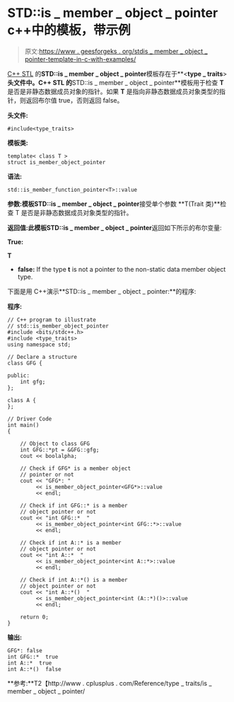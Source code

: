# STD::is _ member _ object _ pointer c++中的模板，带示例

> 原文:[https://www . geesforgeks . org/stdis _ member _ object _ pointer-template-in-c-with-examples/](https://www.geeksforgeeks.org/stdis_member_object_pointer-template-in-c-with-examples/)

[C++ STL](https://www.geeksforgeeks.org/the-c-standard-template-library-stl/) 的**STD::is _ member _ object _ pointer**模板存在于**<**type _ traits**>**头文件中。C++ STL 的**STD::is _ member _ object _ pointer**模板用于检查 **T** 是否是非静态数据成员对象的指针。如果 **T** 是指向非静态数据成员对象类型的指针，则返回布尔值 true，否则返回 false。

**头文件:**

```
#include<type_traits>

```

**模板类:**

```
template< class T >
struct is_member_object_pointer

```

**语法:**

```
std::is_member_function_pointer<T>::value

```

**参数:**模板**STD::is _ member _ object _ pointer**接受单个参数 **T(Trait 类)**检查 T 是否是非静态数据成员对象类型的指针。

**返回值:**此模板**STD::is _ member _ object _ pointer**返回如下所示的布尔变量:

**True:**

 **T** 

*   **false:** If the type **t** is not a pointer to the non-static data member object type.

下面是用 C++演示**STD::is _ member _ object _ pointer:**的程序:

**程序:**

```
// C++ program to illustrate
// std::is_member_object_pointer
#include <bits/stdc++.h>
#include <type_traits>
using namespace std;

// Declare a structure
class GFG {

public:
    int gfg;
};

class A {
};

// Driver Code
int main()
{

    // Object to class GFG
    int GFG::*pt = &GFG::gfg;
    cout << boolalpha;

    // Check if GFG* is a member object
    // pointer or not
    cout << "GFG*: "
         << is_member_object_pointer<GFG*>::value
         << endl;

    // Check if int GFG::* is a member
    // object pointer or not
    cout << "int GFG::*  "
         << is_member_object_pointer<int GFG::*>::value
         << endl;

    // Check if int A::* is a member
    // object pointer or not
    cout << "int A::*  "
         << is_member_object_pointer<int A::*>::value
         << endl;

    // Check if int A::*() is a member
    // object pointer or not
    cout << "int A::*()  "
         << is_member_object_pointer<int (A::*)()>::value
         << endl;

    return 0;
}
```

**输出:**

```
GFG*: false
int GFG::*  true
int A::*  true
int A::*()  false

```

**参考:**T2【http://www . cplusplus . com/Reference/type _ traits/is _ member _ object _ pointer/